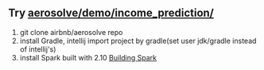## Try [aerosolve/demo/income_prediction/](https://github.com/airbnb/aerosolve/tree/master/demo/income_prediction)

1. git clone airbnb/aerosolve repo
2. install Gradle, intellij import project by gradle(set user jdk/gradle instead of intellij's)
3. install Spark built with 2.10 [Building Spark](https://spark.apache.org/docs/latest/building-spark.html#building-for-scala-210)
